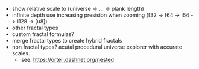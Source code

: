 * show relative scale to (universe -> ... -> plank length)
* infinite depth use increasing presision when zooming (f32 -> f64 -> i64 -> i128 -> [u8])
* other fractal types
* custom fractal formulas?
* merge fractal types to create hybrid fractals
* non fractal types? acutal procedural universe explorer with accurate scales.
    * see: https://orteil.dashnet.org/nested
